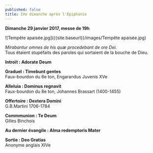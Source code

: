 ```yaml
---
published: false
title: IVe dimanche après l'Épiphanie
---
```

**Dimanche 29 janvier 2017, messe de 19h**

![Tempête apaisée.jpg]({{site.baseurl}}/images/Tempête apaisée.jpg)

*Mirabantur omnes de his quæ procedebant de ore Dei.*  
Tous étaient stupéfaits des paroles qui sortaient de la bouche de Dieu.

**Introït : Adorate Deum**

**Graduel : Timebunt gentes**  
Faux-bourdon du 6e ton, Engarandus Juvenis XVe

**Alleluia : Dominus regnavit**  
Faux-bourdon du 8e ton, Johannes Brassart (1400-1455)

**Offertoire : Dextera Domini**  
G.B.Martini 1706-1784

**Commmunion : Te Deum**  
Gilles Binchois

**Au dernier évangile : Alma redemptoris Mater**  

**Sortie : Deo Gratias**  
Anonyme anglais XIVe



